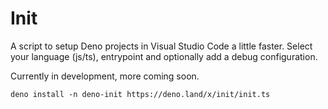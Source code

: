 # Init

A script to setup Deno projects in Visual Studio Code a little faster. Select your language (js/ts), entrypoint and optionally add a debug configuration.

Currently in development, more coming soon.

```
deno install -n deno-init https://deno.land/x/init/init.ts
```

